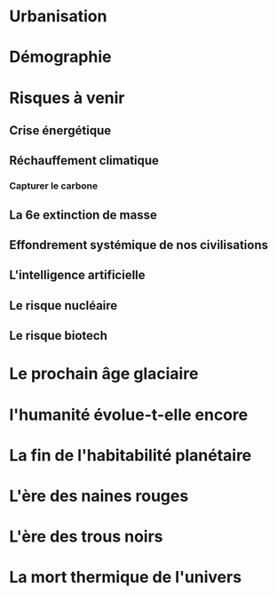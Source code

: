 # Urbanisation

# Démographie

# Risques à venir

## Crise énergétique

## Réchauffement climatique

### Capturer le carbone

## La 6e extinction de masse

## Effondrement systémique de nos civilisations

## L'intelligence artificielle

## Le risque nucléaire

## Le risque biotech

# Le prochain âge glaciaire

# l'humanité évolue-t-elle encore

# La fin de l'habitabilité planétaire

# L'ère des naines rouges

# L'ère des trous noirs

# La mort thermique de l'univers
